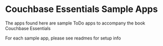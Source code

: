 # Couchbase Essentials Sample Apps #

The apps found here are sample ToDo apps to accompany the book Couchbase Essentials

For each sample app, please see readmes for setup info